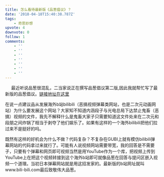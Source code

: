 ```yaml
---
title: 怎么看待最新版《品葱倡议》？
date: '2018-04-18T15:40:38.787Z'
tags:
    - 奇思妙想
upvote: 4
downvote: 0
follow: 1
comments:
    - ''
    - ''
    - ''
    - ''
    - ''
    - ''
    - ''
---
```


     最近听说品葱很混乱，二当家说正在撰写品葱倡议第二版,因此我就帮忙写了最新版的品葱倡议。[链接地址在这里](https://www.pin-cong.com/p/34241/)

在说一点建议品从发展海外b站bilibili（恶搞视频弹幕类网站，也是二次元动画网站）为什么要发展这个网站？大家知不知道内涵段子与光电总局下达禁止鬼畜（恶搞）视频的文件，我先不解释什么是鬼畜大家子只需要知道这文件处来在二次元和段朋之间炸锅了相当于剥夺了他们娱乐了。如果有这样的一个海外bilibili把他们拉过来不是挺好的吗。

既然有这样的好机会为什么不做？代码复杂？不复杂在GUBI上就有模仿bilibili弹幕网站的代码拿过来就行了。可能有人说视频网站需要带宽，我的回答是不需要子，只要有个弹幕和网页即可视频当然是用YouTube作为一个库，把视频上传到YouTube上在把这个视频转接到这个海外b站即可就像品葱在回答与提问区嵌入视频一个道理。当初日本弹幕网站就是用这招发家的。最新版的b站网址就叫www.bili-bili.com最后致敬伟大品葱。
